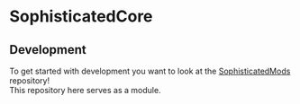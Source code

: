 # SophisticatedCore

## Development

To get started with development you want to look at the [SophisticatedMods](https://github.com/Salandora/SophisticatedMods) repository!   
This repository here serves as a module.
